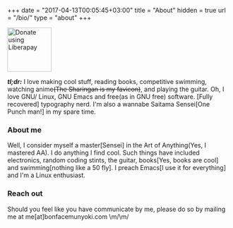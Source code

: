 +++
date = "2017-04-13T00:05:45+03:00"
title = "About"
hidden = true
url = "/bio/"
type = "about"
+++

<a href="https://liberapay.com/BonfaceKilz/donate"><img alt="Donate using Liberapay" src="https://liberapay.com/assets/widgets/donate.svg" style="width:100px" target="_blank"></a>

___tl;dr:___ I love making cool stuff, reading books, competitive swimming, watching anime<strike>(The Sharingan is my favicon)</strike>, and playing the guitar. Oh, I love GNU/ Linux, GNU Emacs and free(as in GNU free) software. [Fully recovered] typography nerd. I'm also a wannabe Saitama Sensei[One Punch man!] in my spare time.

### About me
Well, I consider myself a master[Sensei] in the Art of Anything(Yes, I mastered AA). I do anything I find cool. Such things have included electronics, random coding stints, the guitar, books[Yes, books are cool] and swimming[nothing like a 50 fly]. I preach Emacs[I use it for everything] and I'm a Linux enthusiast.

### Reach out

Should you feel like you have communicate by me, please do so by
mailing me at me[at]bonfacemunyoki.com \m/\m/
